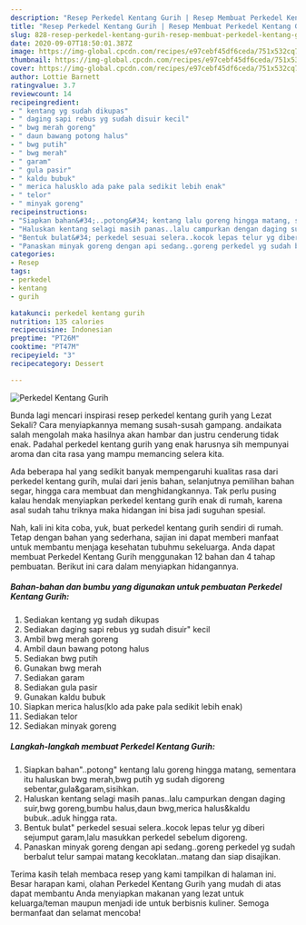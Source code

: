 ```yaml
---
description: "Resep Perkedel Kentang Gurih | Resep Membuat Perkedel Kentang Gurih Yang Sedap"
title: "Resep Perkedel Kentang Gurih | Resep Membuat Perkedel Kentang Gurih Yang Sedap"
slug: 828-resep-perkedel-kentang-gurih-resep-membuat-perkedel-kentang-gurih-yang-sedap
date: 2020-09-07T18:50:01.387Z
image: https://img-global.cpcdn.com/recipes/e97cebf45df6ceda/751x532cq70/perkedel-kentang-gurih-foto-resep-utama.jpg
thumbnail: https://img-global.cpcdn.com/recipes/e97cebf45df6ceda/751x532cq70/perkedel-kentang-gurih-foto-resep-utama.jpg
cover: https://img-global.cpcdn.com/recipes/e97cebf45df6ceda/751x532cq70/perkedel-kentang-gurih-foto-resep-utama.jpg
author: Lottie Barnett
ratingvalue: 3.7
reviewcount: 14
recipeingredient:
- " kentang yg sudah dikupas"
- " daging sapi rebus yg sudah disuir kecil"
- " bwg merah goreng"
- " daun bawang potong halus"
- " bwg putih"
- " bwg merah"
- " garam"
- " gula pasir"
- " kaldu bubuk"
- " merica halusklo ada pake pala sedikit lebih enak"
- " telor"
- " minyak goreng"
recipeinstructions:
- "Siapkan bahan&#34;..potong&#34; kentang lalu goreng hingga matang, sementara itu haluskan bwg merah,bwg putih yg sudah digoreng sebentar,gula&amp;garam,sisihkan."
- "Haluskan kentang selagi masih panas..lalu campurkan dengan daging suir,bwg goreng,bumbu halus,daun bwg,merica halus&amp;kaldu bubuk..aduk hingga rata."
- "Bentuk bulat&#34; perkedel sesuai selera..kocok lepas telur yg diberi sejumput garam,lalu masukkan perkedel sebelum digoreng."
- "Panaskan minyak goreng dengan api sedang..goreng perkedel yg sudah berbalut telur sampai matang kecoklatan..matang dan siap disajikan."
categories:
- Resep
tags:
- perkedel
- kentang
- gurih

katakunci: perkedel kentang gurih 
nutrition: 135 calories
recipecuisine: Indonesian
preptime: "PT26M"
cooktime: "PT47M"
recipeyield: "3"
recipecategory: Dessert

---
```



![Perkedel Kentang Gurih](https://img-global.cpcdn.com/recipes/e97cebf45df6ceda/751x532cq70/perkedel-kentang-gurih-foto-resep-utama.jpg)

Bunda lagi mencari inspirasi resep perkedel kentang gurih yang Lezat Sekali? Cara menyiapkannya memang susah-susah gampang. andaikata salah mengolah maka hasilnya akan hambar dan justru cenderung tidak enak. Padahal perkedel kentang gurih yang enak harusnya sih mempunyai aroma dan cita rasa yang mampu memancing selera kita.

Ada beberapa hal yang sedikit banyak mempengaruhi kualitas rasa dari perkedel kentang gurih, mulai dari jenis bahan, selanjutnya pemilihan bahan segar, hingga cara membuat dan menghidangkannya. Tak perlu pusing kalau hendak menyiapkan perkedel kentang gurih enak di rumah, karena asal sudah tahu triknya maka hidangan ini bisa jadi suguhan spesial.




Nah, kali ini kita coba, yuk, buat perkedel kentang gurih sendiri di rumah. Tetap dengan bahan yang sederhana, sajian ini dapat memberi manfaat untuk membantu menjaga kesehatan tubuhmu sekeluarga. Anda dapat membuat Perkedel Kentang Gurih menggunakan 12 bahan dan 4 tahap pembuatan. Berikut ini cara dalam menyiapkan hidangannya.

<!--inarticleads1-->

##### Bahan-bahan dan bumbu yang digunakan untuk pembuatan Perkedel Kentang Gurih:

1. Sediakan  kentang yg sudah dikupas
1. Sediakan  daging sapi rebus yg sudah disuir&#34; kecil
1. Ambil  bwg merah goreng
1. Ambil  daun bawang potong halus
1. Sediakan  bwg putih
1. Gunakan  bwg merah
1. Sediakan  garam
1. Sediakan  gula pasir
1. Gunakan  kaldu bubuk
1. Siapkan  merica halus(klo ada pake pala sedikit lebih enak)
1. Sediakan  telor
1. Sediakan  minyak goreng




<!--inarticleads2-->

##### Langkah-langkah membuat Perkedel Kentang Gurih:

1. Siapkan bahan&#34;..potong&#34; kentang lalu goreng hingga matang, sementara itu haluskan bwg merah,bwg putih yg sudah digoreng sebentar,gula&amp;garam,sisihkan.
1. Haluskan kentang selagi masih panas..lalu campurkan dengan daging suir,bwg goreng,bumbu halus,daun bwg,merica halus&amp;kaldu bubuk..aduk hingga rata.
1. Bentuk bulat&#34; perkedel sesuai selera..kocok lepas telur yg diberi sejumput garam,lalu masukkan perkedel sebelum digoreng.
1. Panaskan minyak goreng dengan api sedang..goreng perkedel yg sudah berbalut telur sampai matang kecoklatan..matang dan siap disajikan.




Terima kasih telah membaca resep yang kami tampilkan di halaman ini. Besar harapan kami, olahan Perkedel Kentang Gurih yang mudah di atas dapat membantu Anda menyiapkan makanan yang lezat untuk keluarga/teman maupun menjadi ide untuk berbisnis kuliner. Semoga bermanfaat dan selamat mencoba!
